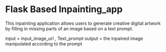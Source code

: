 # Flask Based Inpainting_app
This inpainting application allows users to generate creative digital artwork by filling in missing parts of an image based on a text prompt. 

input = input_image_url , Text_prompt
output = the inpained image manipulated according to the prompt

